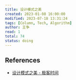 ```yaml
---
title: 设计模式之美
created: 2023-01-08 16:00:00
modified: 2023-07-18 13:31:24
tags: [Column, Tech, Algorithm]
author: 王争
read: 1
total: 74
status: doing
---
```


## References

- [设计模式之美 - 极客时间](https://localhost/#)
